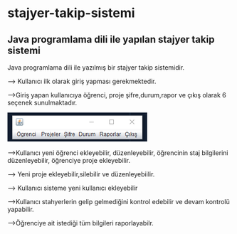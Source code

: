 # stajyer-takip-sistemi
Java programlama dili ile yapılan stajyer takip sistemi
---

Java programlama dili ile yazılmış bir stajyer takip sistemidir.

--> Kullanıcı ilk olarak giriş yapması gerekmektedir.

-->Giriş yapan kullanıcıya öğrenci, proje şifre,durum,rapor ve çıkış olarak 6 seçenek sunulmaktadır.

![alt text](image.png)

-->Kullanıcı yeni öğrenci ekleyebilir, düzenleyebilir, öğrencinin staj bilgilerini düzenleyebilir, öğrenciye proje ekleyebilir.

--> Yeni proje ekleyebilir,silebilir ve düzenleyebiilir.

--> Kullanıcı sisteme yeni kullanıcı ekleyebilir

-->Kullanıcı stahyerlerin gelip gelmediğini kontrol edebilir ve devam kontrolü yapabilir.

-->Öğrenciye ait istediği tüm bilgileri raporlayabilr.


